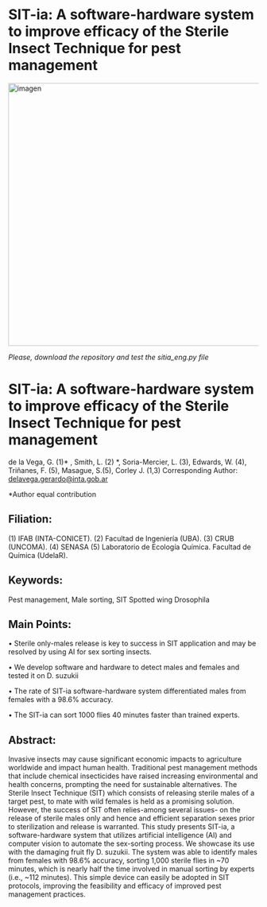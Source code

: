 

# SIT-ia: A software-hardware system to improve efficacy of the Sterile Insect Technique for pest management




<img width="940" height="529" alt="imagen" src="https://github.com/user-attachments/assets/5e999350-1df7-4fbe-bcc6-d8594efdd038" />

*Please, download the repository and test the sitia_eng.py file*




# SIT-ia: A software-hardware system to improve efficacy of the Sterile Insect Technique for pest management
de la Vega, G. (1)* , Smith, L. (2) *, Soria-Mercier, L. (3), Edwards, W. (4), Triñanes, F. (5), Masague, S.(5), Corley J. (1,3) 
Corresponding Author:  delavega.gerardo@inta.gob.ar

*Author equal contribution 



## Filiation:
(1)	IFAB (INTA-CONICET).
(2)	Facultad de Ingeniería (UBA).
(3)	CRUB (UNCOMA).
(4)	SENASA
(5)	Laboratorio de Ecología Química. Facultad de Química (UdelaR).


## Keywords:
 Pest management, Male sorting, SIT Spotted wing Drosophila

 
## Main Points:
•  	Sterile only-males release is key to success in SIT application and may be resolved by using AI for sex sorting insects.

•  	We develop software and hardware to detect males and females and tested it on D. suzukii 

•  	The rate of SIT-ia software-hardware system differentiated males from females with a 98.6% accuracy.

•  	The SIT-ia can sort 1000 flies 40 minutes faster than trained experts.


## Abstract:
Invasive insects may cause significant economic impacts to agriculture worldwide and impact human health. Traditional pest management methods that include chemical insecticides have raised increasing environmental and health concerns, prompting the need for sustainable alternatives. The Sterile Insect Technique (SIT) which consists of releasing sterile males of a target pest, to mate with wild females is held as a promising solution. However, the success of SIT often relies-among several issues- on the release of sterile males only and hence and efficient separation sexes prior to sterilization and release is warranted. This study presents SIT-ia, a software-hardware system that utilizes artificial intelligence (AI) and computer vision to automate the sex-sorting process. We showcase its use with the damaging fruit fly D. suzukii. The system was able to identify males from females with 98.6% accuracy, sorting 1,000 sterile flies in ~70 minutes, which is nearly half the time involved in manual sorting by experts (i.e., ~112 minutes). This simple device can easily be adopted in SIT protocols, improving the feasibility and efficacy of improved pest management practices.  
